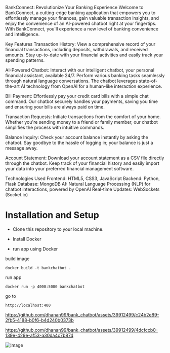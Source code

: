 ﻿BankConnect: Revolutionize Your Banking Experience
Welcome to BankConnect, a cutting-edge banking application that empowers you to effortlessly manage your finances, gain valuable transaction insights, and enjoy the convenience of an AI-powered chatbot right at your fingertips. With BankConnect, you'll experience a new level of banking convenience and intelligence.

Key Features
Transaction History: View a comprehensive record of your financial transactions, including deposits, withdrawals, and received amounts. Stay up-to-date with your financial activities and easily track your spending patterns.


AI-Powered Chatbot: Interact with our intelligent chatbot, your personal financial assistant, available 24/7. Perform various banking tasks seamlessly through natural language conversations. The chatbot leverages state-of-the-art AI technology from OpenAI for a human-like interaction experience.

Bill Payment: Effortlessly pay your credit card bills with a simple chat command. Our chatbot securely handles your payments, saving you time and ensuring your bills are always paid on time.

Transaction Requests: Initiate transactions from the comfort of your home. Whether you're sending money to a friend or family member, our chatbot simplifies the process with intuitive commands.

Balance Inquiry: Check your account balance instantly by asking the chatbot. Say goodbye to the hassle of logging in; your balance is just a message away.

Account Statement: Download your account statement as a CSV file directly through the chatbot. Keep track of your financial history and easily import your data into your preferred financial management software.



Technologies Used
Frontend: HTML5, CSS3, JavaScript
Backend: Python, Flask
Database: MongoDB
AI: Natural Language Processing (NLP) for chatbot interactions, powered by OpenAI
Real-time Updates: WebSockets (Socket.io)
# Installation and Setup
* Clone this repository to your local machine.
* Install Docker

* run app using Docker

build image
```
docker build -t bankchatbot .
```
run app
```
docker run -p 4000:5000 bankchatbot 
```

go to
```
http://localhost:400
```


https://github.com/dhanan99/bank_chatbot/assets/39912499/c24b2e89-2fb5-4188-b0f6-b4d240b0373b



https://github.com/dhanan99/bank_chatbot/assets/39912499/4dcfccb0-139e-429e-af53-a30da4c7b874


 
![image](https://github.com/dhanan99/bank_chatbot/assets/39912499/9918e4e3-625f-42fe-a6c4-1b7224da9454)
